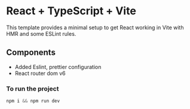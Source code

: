 # React + TypeScript + Vite

This template provides a minimal setup to get React working in Vite with HMR and some ESLint rules.

## Components

- Added Eslint, prettier configuration
- React router dom v6

### To run the project
```js
npm i && npm run dev

```
